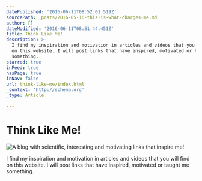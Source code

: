 ```yaml
---
datePublished: '2016-06-11T08:52:01.519Z'
sourcePath: _posts/2016-05-16-this-is-what-charges-me.md
author: []
dateModified: '2016-06-11T08:51:44.451Z'
title: Think Like Me!
description: >-
  I find my inspiration and motivation in articles and videos that you will find
  on this website. I will post links that have inspired, motivated or taught me
  something.
starred: true
inFeed: true
hasPage: true
inNav: false
url: think-like-me/index.html
_context: 'http://schema.org'
_type: Article

---
```

# Think Like Me!
![A blog with scientific, interesting and motivating links that inspire me!](https://the-grid-user-content.s3-us-west-2.amazonaws.com/bb02b10e-bc54-46e3-8451-2a86522c79e6.gif)

I find my inspiration and motivation in articles and videos that you will find on this website. I will post links that have inspired, motivated or taught me something.